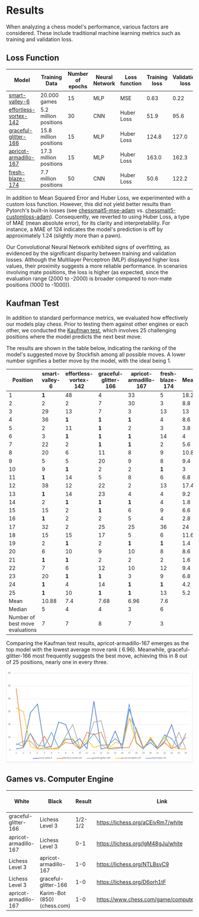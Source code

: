 # Results

When analyzing a chess model's performance, various factors are considered. These include traditional machine learning
metrics such as training and validation loss.

## Loss Function

| Model                                                                       | Training Data          | Number of epochs | Neural Network | Loss function | Training loss | Validation loss | Comment                  |
|-----------------------------------------------------------------------------|------------------------|------------------|----------------|---------------|---------------|-----------------|--------------------------|
| [smart-valley-6](https://wandb.ai/chessmait/chessmait/runs/nsr3fgu3)        | 20.000 games           | 15               | MLP            | MSE           | 0.63          | 0.22            |                          |
| [effortless-vortex-142](https://wandb.ai/chessmait/chessmait/runs/ncf2q0rz) | 5.2 million positions  | 30               | CNN            | Huber Loss    | 51.9          | 95.6            |                          |
| [graceful-glitter-166](https://wandb.ai/chessmait/chessmait/runs/jle1wzp7)  | 15.8 million positions | 15               | MLP            | Huber Loss    | 124.8         | 127.0           |                          |
| [apricot-armadillo-167](https://wandb.ai/chessmait/chessmait/runs/z5ras9pj) | 17.3 million positions | 15               | MLP            | Huber Loss    | 163.0         | 162.3           | Contained mate positions |
| [fresh-blaze-174](https://wandb.ai/chessmait/chessmait/runs/m70b0o0m)       | 7.7 million positions  | 50               | CNN            | Huber Loss    | 50.6          | 122.2           | Contained mate positions |

In addition to Mean Squared Error and Huber Loss, we experimented with a custom loss function. However, this did not
yield better results than Pytorch's built-in losses
(see [chessmait5-mse-adam](https://wandb.ai/chessmait/chessmait/runs/7wkgtgig)
vs. [chessmait5-customloss-adam](https://wandb.ai/chessmait/chessmait/runs/l3ddtxyp)).
Consequently, we reverted to using Huber Loss, a type of MAE (mean absolute error), for its clarity and
interpretability. For instance, a MAE of 124 indicates the model's prediction is off by approximately 1.24 (slightly
more than a pawn).

Our Convolutional Neural Network exhibited signs of overfitting, as evidenced by the significant disparity between
training and validation losses. Although the Multilayer Perceptron (MLP) displayed higher loss values, their proximity
suggests a more reliable performance. In scenarios involving mate positions, the loss is higher (as expected, since the
evaluation range (2000 to -2000) is broader compared to non-mate positions (1000 to -1000)).

## Kaufman Test

In addition to standard performance metrics, we evaluated how effectively our models play chess. Prior to testing them
against other engines or each other, we conducted the [Kaufman test](https://www.chessprogramming.org/Kaufman_Test),
which involves 25 challenging positions where the model predicts the next best move.

The results are shown in the table below, indicating the ranking of the model's suggested move by Stockfish among all
possible moves. A lower number signifies a better move by the model, with the ideal being 1.

| Position                        | smart-valley-6 | effortless-vortex-142 | graceful-glitter-166 | apricot-armadillo-167 | fresh-blaze-174 | Mean | Number of pieces |
|---------------------------------|----------------|-----------------------|----------------------|-----------------------|-----------------|------|------------------|
| 1                               | **1**          | 48                    | 4                    | 33                    | 5               | 18.2 | 26               |
| 2                               | 2              | 2                     | 7                    | 30                    | 3               | 8.8  | 22               |
| 3                               | 29             | 13                    | 7                    | 3                     | 13              | 13   | 19               |
| 4                               | 36             | **1**                 | **1**                | **1**                 | 4               | 8.6  | 29               |
| 5                               | 2              | 11                    | **1**                | 2                     | 3               | 3.8  | 19               |
| 6                               | 3              | **1**                 | **1**                | **1**                 | 14              | 4    | 20               |
| 7                               | 22             | 2                     | **1**                | **1**                 | 2               | 5.6  | 30               |
| 8                               | 20             | 6                     | 11                   | 8                     | 9               | 10.8 | 15               |
| 9                               | 5              | 5                     | 20                   | 9                     | 8               | 9.4  | 23               |
| 10                              | 9              | **1**                 | 2                    | 2                     | **1**           | 3    | 20               |
| 11                              | **1**          | 14                    | 5                    | 8                     | 6               | 6.8  | 16               |
| 12                              | 38             | 12                    | 22                   | 2                     | 13              | 17.4 | 16               |
| 13                              | **1**          | 14                    | 23                   | 4                     | 4               | 9.2  | 13               |
| 14                              | 2              | **1**                 | **1**                | **1**                 | 4               | 1.8  | 19               |
| 15                              | 15             | 2                     | **1**                | 6                     | 9               | 6.6  | 22               |
| 16                              | **1**          | 2                     | 2                    | 5                     | 4               | 2.8  | 11               |
| 17                              | 32             | 2                     | 25                   | 25                    | 36              | 24   | 26               |
| 18                              | 15             | 15                    | 17                   | 5                     | 6               | 11.6 | 21               |
| 19                              | 2              | **1**                 | 2                    | **1**                 | **1**           | 1.4  | 22               |
| 20                              | 6              | 10                    | 9                    | 10                    | 8               | 8.6  | 14               |
| 21                              | **1**          | **1**                 | 2                    | 2                     | 2               | 1.6  | 7                |
| 22                              | 7              | 6                     | 12                   | 10                    | 12              | 9.4  | 5                |
| 23                              | 20             | **1**                 | **1**                | 3                     | 9               | 6.8  | 30               |
| 24                              | **1**          | 4                     | 14                   | **1**                 | **1**           | 4.2  | 14               |
| 25                              | **1**          | 10                    | **1**                | **1**                 | 13              | 5.2  | 9                |
| Mean                            | 10.88          | 7.4                   | 7.68                 | 6.96                  | 7.6             |      |                  |
| Median                          | 5              | 4                     | 4                    | 3                     | 6               |      |                  |
| Number of best move evaluations | 7              | 7                     | 8                    | 7                     | 3               |      |                  |

Comparing the Kaufman test results, apricot-armadillo-167 emerges as the top model with the lowest average move rank (
6.96). Meanwhile, graceful-glitter-166 most frequently suggests the best move, achieving this in 8 out of 25 positions,
nearly one in every three.

![Results of Kaufman test](../../documentation/images/kaufman-results.png)

## Games vs. Computer Engine

| White                 | Black                       | Result  | Link                                          | Model Accurary | Model centipawn loss |
|-----------------------|-----------------------------|---------|-----------------------------------------------|----------------|----------------------|
| graceful-glitter-166  | Lichess Level 3             | 1/2-1/2 | https://lichess.org/aCEivRm7/white            | 77%            | 85                   |
| apricot-armadillo-167 | Lichess Level 3             | 0-1     | https://lichess.org/lgM48gJu/white            | 60%            | 70                   |
| Lichess Level 3       | apricot-armadillo-167       | 1-0     | https://lichess.org/NTLBsvC9                  | 59%            | 120                  |
| Lichess Level 3       | graceful-glitter-166        | 1-0     | https://lichess.org/D6orh1tF                  | 56%            | 144                  |
| apricot-armadillo-167 | Karim-Bot (850) (chess.com) | 1-0     | https://www.chess.com/game/computer/104024995 | 77%            | n/a                  |